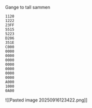


Gange to tall sammen
```
1120
1222
23FF
5515
5223
D206
351E
C000
0000
0000
0000
0000
0000
0000
0000
A000
1000
0A00
```

![[Pasted image 20250916123422.png]]